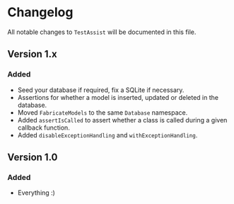 # Changelog

All notable changes to `TestAssist` will be documented in this file.

## Version 1.x

### Added
- Seed your database if required, fix a SQLite if necessary.
- Assertions for whether a model is inserted, updated or deleted in the database.
- Moved `FabricateModels` to the same `Database` namespace.
- Added `assertIsCalled` to assert whether a class is called during a given callback function.
- Added `disableExceptionHandling` and `withExceptionHandling`.

## Version 1.0

### Added
- Everything :)

